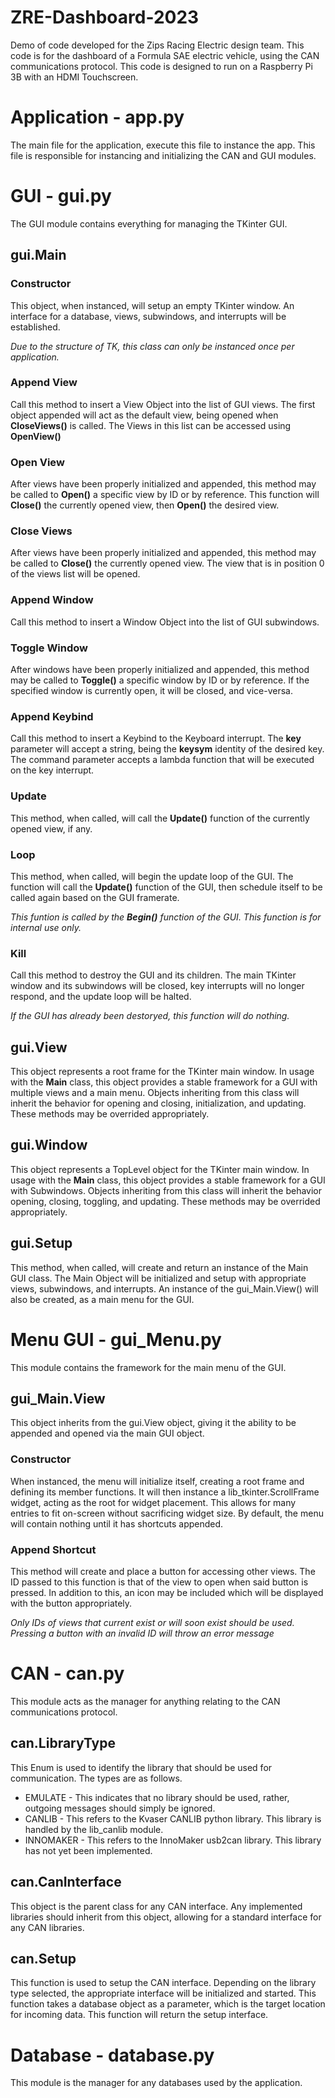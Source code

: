 # ZRE-Dashboard-2023
Demo of code developed for the Zips Racing Electric design team. This code is for the dashboard of a Formula SAE electric vehicle, using the CAN communications protocol. This code is designed to run on a Raspberry Pi 3B with an HDMI Touchscreen.

# Application - app.py
The main file for the application, execute this file to instance the app. This file is responsible for instancing and initializing the CAN and GUI modules.

# GUI - gui.py
The GUI module contains everything for managing the TKinter GUI.

## gui.Main
### Constructor
This object, when instanced, will setup an empty TKinter window. An interface for a database, views, subwindows, and interrupts will be established.

*Due to the structure of TK, this class can only be instanced once per application.*

### Append View
Call this method to insert a View Object into the list of GUI views. The first object appended will act as the default view, being opened when **CloseViews()** is called. The Views in this list can be accessed using **OpenView()**

### Open View
After views have been properly initialized and appended, this method may be called to **Open()** a specific view by ID or by reference. This function will **Close()** the currently opened view, then **Open()** the desired view.

### Close Views
After views have been properly initialized and appended, this method may be called to **Close()** the currently opened view. The view that is in position 0 of the views list will be opened.

### Append Window
Call this method to insert a Window Object into the list of GUI subwindows.

### Toggle Window
After windows have been properly initialized and appended, this method may be called to **Toggle()** a specific window by ID or by reference. If the specified window is currently open, it will be closed, and vice-versa.

### Append Keybind
Call this method to insert a Keybind to the Keyboard interrupt. The **key** parameter will accept a string, being the **keysym** identity of the desired key. The command parameter accepts a lambda function that will be executed on the key interrupt.

### Update
This method, when called, will call the **Update()** function of the currently opened view, if any.

### Loop
This method, when called, will begin the update loop of the GUI. The function will call the **Update()** function of the GUI, then schedule itself to be called again based on the GUI framerate.

*This funtion is called by the **Begin()** function of the GUI. This function is for internal use only.*

### Kill
Call this method to destroy the GUI and its children. The main TKinter window and its subwindows will be closed, key interrupts will no longer respond, and the update loop will be halted.

*If the GUI has already been destoryed, this function will do nothing.*

## gui.View
This object represents a root frame for the TKinter main window. In usage with the **Main** class, this object provides a stable framework for a GUI with multiple views and a main menu. Objects inheriting from this class will inherit the behavior for opening and closing, initialization, and updating. These methods may be overrided appropriately.

## gui.Window
This object represents a TopLevel object for the TKinter main window. In usage with the **Main** class, this object provides a stable framework for a GUI with Subwindows. Objects inheriting from this class will inherit the behavior opening, closing, toggling, and updating. These methods may be overrided appropriately.

## gui.Setup
This method, when called, will create and return an instance of the Main GUI class. The Main Object will be initialized and setup with appropriate views, subwindows, and interrupts. An instance of the gui_Main.View() will also be created, as a main menu for the GUI.

# Menu GUI - gui_Menu.py
This module contains the framework for the main menu of the GUI. 

## gui_Main.View
This object inherits from the gui.View object, giving it the ability to be appended and opened via the main GUI object. 

### Constructor
When instanced, the menu will initialize itself, creating a root frame and defining its member functions. It will then instance a lib_tkinter.ScrollFrame widget, acting as the root for widget placement. This allows for many entries to fit on-screen without sacrificing widget size. By default, the menu will contain nothing until it has shortcuts appended.

### Append Shortcut
This method will create and place a button for accessing other views. The ID passed to this function is that of the view to open when said button is pressed. In addition to this, an icon may be included which will be displayed with the button appropriately.

*Only IDs of views that current exist or will soon exist should be used. Pressing a button with an invalid ID will throw an error message*

# CAN - can.py
This module acts as the manager for anything relating to the CAN communications protocol.
## can.LibraryType
This Enum is used to identify the library that should be used for communication. The types are as follows.
- EMULATE - This indicates that no library should be used, rather, outgoing messages should simply be ignored.
- CANLIB - This refers to the Kvaser CANLIB python library. This library is handled by the lib_canlib module.
- INNOMAKER - This refers to the InnoMaker usb2can library. This library has not yet been implemented.

## can.CanInterface
This object is the parent class for any CAN interface. Any implemented libraries should inherit from this object, allowing for a standard interface for any CAN libraries.

## can.Setup
This function is used to setup the CAN interface. Depending on the library type selected, the appropriate interface will be initialized and started. This function takes a database object as a parameter, which is the target location for incoming data. This function will return the setup interface.

# Database - database.py
This module is the manager for any databases used by the application.
